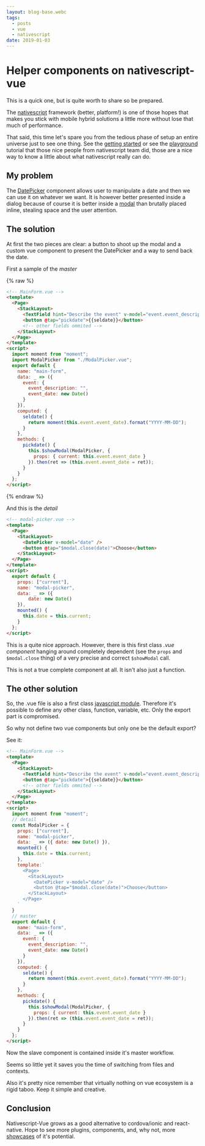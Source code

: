 ```yaml
---
layout: blog-base.webc
tags: 
  - posts
  - vue
  - nativescript
date: 2019-01-03
---
```

# Helper components on nativescript-vue

This is a quick one, but is quite worth to share so be prepared.

The [nativescript](https://nativescript-vue.org/en/docs/introduction/)
framework (better, platform!) is one of those hopes that makes you stick with
mobile hybrid solutions a little more without lose that much of performance.

That said, this time let's spare you from the tedious phase of setup an entire
universe just to see one thing. See the
[getting started](https://nativescript-vue.org/en/docs/getting-started/installation/)
or see the [playground](https://nativescript-vue.org/en/docs/getting-started/playground-tutorial/)
tutorial that those nice people from nativescript team did, those are a nice
way to know a little about what nativescript really can do.

## My problem

The [DatePicker](https://nativescript-vue.org/en/docs/elements/components/date-picker/)
component allows user to manipulate a date and then we can use it on whatever
we want. It is however better presented inside a dialog because of course it is
better inside a [modal](https://nativescript-vue.org/en/docs/routing/manual-routing/#showmodal)
than brutally placed inline, stealing space and the user attention.

## The solution

At first the two pieces are clear: a button to shoot up the modal and a custom
vue component to present the DatePicker and a way to send back the date.

First a sample of the _master_

{% raw %}

```html
<!-- MainForm.vue -->
<template>
  <Page>
    <StackLayout>
      <TextField hint="Describe the event" v-model="event.event_description" />
      <button @tap="pickdate">{{seldate}}</button>
      <!-- other fields ommited -->
    </StackLayout>
  </Page>
</template>
<script>
  import moment from "moment";
  import ModalPicker from "./ModalPicker.vue";
  export default {
    name: "main-form",
    data: _ => ({
      event: {
        event_description: "",
        event_date: new Date()
      }
    }),
    computed: {
      seldate() {
        return moment(this.event.event_date).format("YYYY-MM-DD");
      }
    },
    methods: {
      pickdate() {
        this.$showModal(ModalPicker, {
          props: { current: this.event.event_date }
        }).then(ret => (this.event.event_date = ret));
      }
    }
  };
</script>
```

{% endraw %}

And this is the _detail_

```html
<!-- modal-picker.vue -->
<template>
  <Page>
    <StackLayout>
      <DatePicker v-model="date" />
      <button @tap="$modal.close(date)">Choose</button>
    </StackLayout>
  </Page>
</template>
<script>
  export default {
    props: ["current"],
    name: "modal-picker",
    data: _ => ({ 
        date: new Date() 
    }),
    mounted() {
      this.date = this.current;
    }
  };
</script>
```

This is a quite nice approach. However, there is this first class
_.vue component_ hanging around completely dependent (see the `props` and
`$modal.close` thing) of a very precise and correct `$showModal` call.

This is not a true complete component at all. It isn't also just a function.

## The other solution

So, the .vue file is also a first class
[javascript module](https://developer.mozilla.org/en-US/docs/Web/JavaScript/Reference/Statements/export).
Therefore it's possible to define any other class, function, variable, etc.
Only the export part is compromised.

So why not define two vue components but only one be the default export?

See it:

```html
<!-- MainForm.vue -->
<template>
  <Page>
    <StackLayout>
      <TextField hint="Describe the event" v-model="event.event_description" />
      <button @tap="pickdate">{{seldate}}</button>
      <!-- other fields ommited -->
    </StackLayout>
  </Page>
</template>
<script>
  import moment from "moment";
  // detail
  const ModalPicker = {
    props: ["current"],
    name: "modal-picker",
    data: _ => ({ date: new Date() }),
    mounted() {
      this.date = this.current;
    },
    template:`
      <Page>
        <StackLayout>
          <DatePicker v-model="date" />
          <button @tap="$modal.close(date)">Choose</button>
        </StackLayout>
      </Page>
    `
  }
  // master
  export default {
    name: "main-form",
    data: _ => ({
      event: {
        event_description: "",
        event_date: new Date()
      }
    }),
    computed: {
      seldate() {
        return moment(this.event.event_date).format("YYYY-MM-DD");
      }
    },
    methods: {
      pickdate() {
        this.$showModal(ModalPicker, {
          props: { current: this.event.event_date }
        }).then(ret => (this.event.event_date = ret));
      }
    }
  };
</script>
```

Now the slave component is contained inside it's master workflow.

Seems so little yet it saves you the time of switching from files and contexts.

Also it's pretty nice remember that virtually nothing on vue ecosystem is a
rigid taboo. Keep it simple and creative.

## Conclusion

Nativescript-Vue grows as a good alternative to cordova/ionic and react-native.
Hope to see more plugins, components, and, why not, more
[showcases](https://market.nativescript.org/?tab=samples&framework=vue&category=all_samples)
of it's potential.
